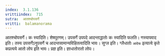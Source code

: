 ```yaml
---
index:  3.1.136
vrittiindex:  715
sutra:  आतश्चोपसर्गे
vritti:  balamanorama 
---
```


आतश्चोपसर्गे। कः स्यादिति। शेषपूरणम्। उपसर्गे उपपदे आदन्ताद्धातोः कः स्यादिति फलति। णस्यापवाद इति। तस्य उपसर्गेऽनुपसर्गे च आदन्तसामान्यविहितत्वादिति भावः। सुग्ल इति। ग्लैधातोः `आदेचः` इत्यात्वे कृते कप्रत्यये आतो लोप इति भावः। प्रज्ञ इति। ज्ञाधातोरातो लोपः। 

